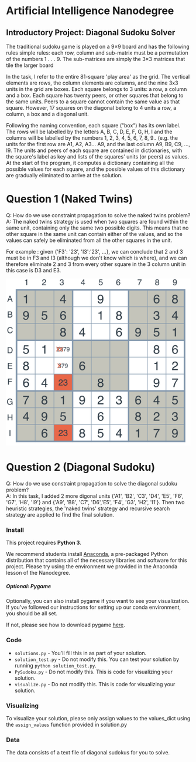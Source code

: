 # Artificial Intelligence Nanodegree
## Introductory Project: Diagonal Sudoku Solver

The traditional sudoku game is played on a 9×9 board and has the following rules simple rules: each row, column and sub-matrix must be a permutation of the numbers 1 . . . 9. The sub-matrices are simply the 3×3 matrices that tile the larger board

In the task, I refer to the entire 81-square 'play area' as the grid. The vertical elements are rows, the column elements are columns, and the nine 3x3 units in the grid are boxes. Each square belongs to 3 units: a row, a column and a box. Each square has twenty peers, or other squares that belong to the same units. Peers to a square cannot contain the same value as that square. However, 17 squares on the diagonal belong to 4 units a row, a column, a box and a diagonal unit.

Following the naming convention, each square ("box") has its own label. The rows will be labelled by the letters A, B, C, D, E, F, G, H, I and the columns will be labelled by the numbers 1, 2, 3, 4, 5, 6, 7, 8, 9.. (e.g. the units for the first row are A1, A2, A3... A9, and the last column A9, B9, C9, ..., I9. The units and peers of each square are contained in dictionaries, with the square's label as key and lists of the squares' units (or peers) as values. At the start of the program, it computes a dictionary containing all the possible values for each square, and the possible values of this dictionary are gradually eliminated to arrive at the solution.


# Question 1 (Naked Twins)
Q: How do we use constraint propagation to solve the naked twins problem?  
A: The naked twins strategy is used when two squares are found within the same unit, containing only the same two possible digits. This means that no other square in the same unit can contain either of the values, and so the values can safely be eliminated from all the other squares in the unit.

For example : given {'F3': '23', 'I3':'23', ...}, we can conclude that 2 and 3 must be in F3 and I3 (although we don't know which is where), and we can therefore eliminate 2 and 3 from every other square in the 3 column unit in this case is D3 and E3.

![alt tag](https://raw.githubusercontent.com/dvu4/AIND-Sudoku/master/nakedtwin.png)

# Question 2 (Diagonal Sudoku)
Q: How do we use constraint propagation to solve the diagonal sudoku problem?  
A: In this task, I added 2 more digonal units {'A1', 'B2', 'C3', 'D4', 'E5', 'F6', 'G7', 'H8', 'I9'} and {'A9', 'B8', 'C7', 'D6','E5', 'F4', 'G3', 'H2', 'I1'}. Then  two heuristic strategies, the 'naked twins' strategy and recursive search strategy are applied to find the final solution.

### Install

This project requires **Python 3**.

We recommend students install [Anaconda](https://www.continuum.io/downloads), a pre-packaged Python distribution that contains all of the necessary libraries and software for this project. 
Please try using the environment we provided in the Anaconda lesson of the Nanodegree.

##### Optional: Pygame

Optionally, you can also install pygame if you want to see your visualization. If you've followed our instructions for setting up our conda environment, you should be all set.

If not, please see how to download pygame [here](http://www.pygame.org/download.shtml).

### Code

* `solutions.py` - You'll fill this in as part of your solution.
* `solution_test.py` - Do not modify this. You can test your solution by running `python solution_test.py`.
* `PySudoku.py` - Do not modify this. This is code for visualizing your solution.
* `visualize.py` - Do not modify this. This is code for visualizing your solution.

### Visualizing

To visualize your solution, please only assign values to the values_dict using the ```assign_values``` function provided in solution.py

### Data

The data consists of a text file of diagonal sudokus for you to solve.
